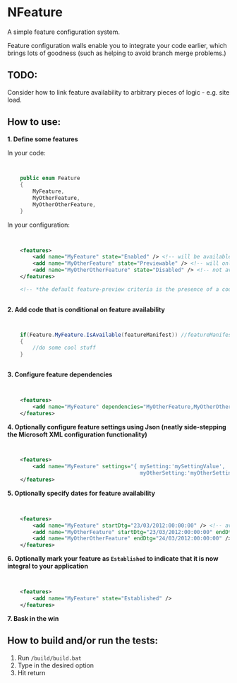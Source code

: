 NFeature
====

A simple feature configuration system. 

Feature configuration walls enable you to integrate your code earlier, which brings lots of goodness (such as helping to avoid branch merge problems.)

TODO:
--------
Consider how to link feature availability to arbitrary pieces of logic - e.g. site load.

How to use:
--------
**1. Define some features**

In your code:

```C#

	
	public enum Feature
	{
		MyFeature,
		MyOtherFeature,
		MyOtherOtherFeature,
	}

```

In your configuration:

```XML

	
    <features>
		<add name="MyFeature" state="Enabled" /> <!-- will be available to all -->
		<add name="MyOtherFeature" state="Previewable" /> <!-- will only be available to users who meet the feature-preview criteria* -->
		<add name="MyOtherOtherFeature" state="Disabled" /> <!-- not available -->
	</features>

	<!-- *the default feature-preview criteria is the presence of a cookie on the client, but this is pluggable functionality -->
	
```

**2. Add code that is conditional on feature availability**
	
```C#


	if(Feature.MyFeature.IsAvailable(featureManifest)) //featureManifest ideally supplied via IOC container
	{
		//do some cool stuff
	}
	
```

**3. Configure feature dependencies**

```XML

	
    <features>
		<add name="MyFeature" dependencies="MyOtherFeature,MyOtherOtherFeature" />
	</features>

```

**4. Optionally configure feature settings using Json (neatly side-stepping the Microsoft XML configuration functionality)**
	
```XML

	
    <features>
		<add name="MyFeature" settings="{ mySetting:'mySettingValue', 
										  myOtherSetting:'myOtherSettingValue' }" />
	</features>

```

**5. Optionally specify dates for feature availability**

```XML

	
    <features>
		<add name="MyFeature" startDtg="23/03/2012:00:00:00" /> <!-- available from 23rd March 2012 forever -->
		<add name="MyOtherFeature" startDtg="23/03/2012:00:00:00" endDtg="24/03/2012:00:00:00" /> <!-- available from 23rd March 2012 until the 24th -->
		<add name="MyOtherOtherFeature" endDtg="24/03/2012:00:00:00" /> <!-- available until 24th March 2012 -->
	</features>

```

**6. Optionally mark your feature as ```Established``` to indicate that it is now integral to your application**

```XML

	
	<features>
		<add name="MyFeature" state="Established" />
	</features>

```

**7. Bask in the win**

How to build and/or run the tests:
--------

1. Run `/build/build.bat`
1. Type in the desired option
1. Hit return